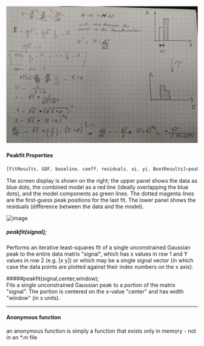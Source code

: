 ![image](T2E.jpg)
----
#### Peakfit Properties

```javascript
[FitResults, GOF, baseline, coeff, residuals, xi, yi, BootResults]=peakfit(signal, center, window, NumPeaks, peakshape, extra, NumTrials, start, AUTOZERO, fixedparameters, plots, bipolar, minwidth, DELTA, clipheight))
```

The screen display is shown on the right; the upper panel shows the data as blue dots, the combined model as a red line (ideally overlapping the blue dots), and the model components as green lines. The dotted magenta lines are the first-guess peak positions for the last fit. The lower panel shows the residuals (difference between the data and the model).

![image](https://terpconnect.umd.edu/~toh/spectrum/peakfit7.png)

##### peakfit(signal);     
  Performs an iterative least-squares fit of a single unconstrained Gaussian peak to the entire data matrix "signal", which has x values in row 1 and Y values in row 2 (e.g. [x y]) or which may be a single signal vector (in which case the data points are plotted against their index numbers on the x axis).
  
  #####peakfit(signal,center,window);       
  Fits a single unconstrained Gaussian peak to a portion of the matrix "signal". The portion is centered on the x-value "center" and has width "window" (in x units). 

----
#### Anonymous function
an anonymous function is simply a function that exists only in memory - not in an \*.m file
